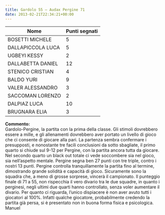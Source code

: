 ```yaml
---
title: Gardolo 55 – Audax Pergine 71
date: 2013-02-21T22:34:21+00:00
---
```

| **Nome** | **Punti segnati** |
| -------- | ----------------- |
| BOSETTI MICHELE | 5 |
| DALLAPICCOLA LUCA | 5 |
| UGBEYI KESSY | 2 |
| DALLABETTA DANIEL | 12 |
| STENICO CRISTIAN | 4 |
| BALDO YURI | 9 |
| VALER ALESSANDRO | 3 |
| SACCOMAN LORENZO | 2 |
| DALPIAZ LUCA | 10 |
| BRUGNARA ELIA | 3 |

**Commento:**  
Gardolo-Pergine, la partita con la prima della classe. Gli stimoli dovrebbero essere a mille, e gli allenamenti dovrebbero aver portato un livello di gioco che ci consente di giocare alla pari. La partenza sembra confermare i presupposti, e nonostante tre facili conclusioni da sotto sbagliate, il primo quarto si chiude sul 9-12 per Pergine, con la partita ancora tutta da giocare. Nel secondo quarto un black out totale ci vede soccombere sia nel gioco, sia nell’aspetto mentale. Pergine segna ben 27 punti con tre triple, contro i nostri 13 punti. Pergine controlla tranquillamente la partita fino al termine, dimostrando grande solidità e capacità di gioco. Sicuramente sono la squadra che, a meno di grosse sorprese, vincerà il campionato. Il punteggio finale di 71 a 55, non rispecchia il vero divario tra le due squadre, in quanto i perginesi, negli ultimi due quarti hanno controllato, senza voler aumentare il divario. Per quanto ci riguarda, l’unico dispiacere è non aver avuto tutti i giocatori al 100%. Infatti qualche giocatore, probabilmente credendo la partita già persa, si è presentato non in buona forma fisica e psicologica. Manuel